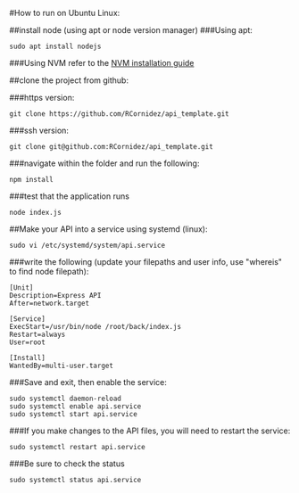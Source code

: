 #How to run on Ubuntu Linux:

##install node (using apt or node version manager)
###Using apt:
```
sudo apt install nodejs
```
###Using NVM
refer to the [NVM installation guide](https://github.com/nvm-sh/nvm#installing-and-updating)

##clone the project from github:

###https version:
```
git clone https://github.com/RCornidez/api_template.git
```
###ssh version:
```
git clone git@github.com:RCornidez/api_template.git
```

###navigate within the folder and run the following:
```
npm install
```
###test that the application runs
```
node index.js
```


##Make your API into a service using systemd (linux):
```	
sudo vi /etc/systemd/system/api.service
```

###write the following (update your filepaths and user info, use "whereis" to find node filepath):

```
[Unit]
Description=Express API
After=network.target

[Service]
ExecStart=/usr/bin/node /root/back/index.js
Restart=always
User=root

[Install]
WantedBy=multi-user.target
```
		
###Save and exit, then enable the service:

```
sudo systemctl daemon-reload
sudo systemctl enable api.service		
sudo systemctl start api.service
```

###If you make changes to the API files, you will need to restart the service:
```
sudo systemctl restart api.service
```

###Be sure to check the status
```
sudo systemctl status api.service
```

